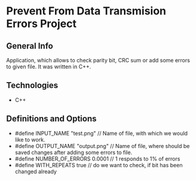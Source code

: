# Prevent From Data Transmision Errors Project

## General Info
Application, which allows to check parity bit, CRC sum or add some errors to given file. It was written in C++.

## Technologies
* C++

## Definitions and Options
* #define INPUT_NAME "test.png" // Name of file, with which we would like to work.
* #define OUTPUT_NAME "output.png" // Name of file, where should be saved changes after adding some errors to file.
* #define NUMBER_OF_ERRORS 0.0001 //  1 responds to 1% of errors
* #define WITH_REPEATS true // do we want to check, if bit has been changed already

